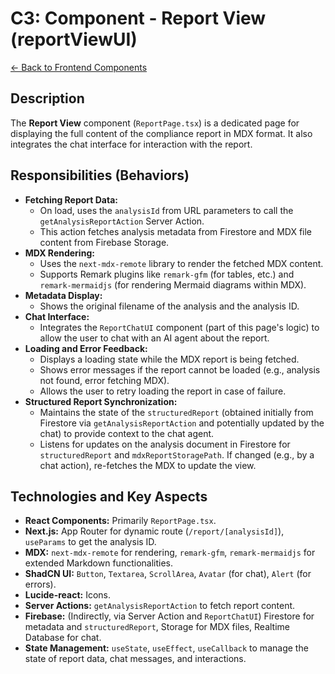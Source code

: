 # C3: Component - Report View (reportViewUI)

[<- Back to Frontend Components](./../01-frontend-app-components.md)

## Description

The **Report View** component (`ReportPage.tsx`) is a dedicated page for displaying the full content of the compliance report in MDX format. It also integrates the chat interface for interaction with the report.

## Responsibilities (Behaviors)

- **Fetching Report Data:**
  - On load, uses the `analysisId` from URL parameters to call the `getAnalysisReportAction` Server Action.
  - This action fetches analysis metadata from Firestore and MDX file content from Firebase Storage.
- **MDX Rendering:**
  - Uses the `next-mdx-remote` library to render the fetched MDX content.
  - Supports Remark plugins like `remark-gfm` (for tables, etc.) and `remark-mermaidjs` (for rendering Mermaid diagrams within MDX).
- **Metadata Display:**
  - Shows the original filename of the analysis and the analysis ID.
- **Chat Interface:**
  - Integrates the `ReportChatUI` component (part of this page's logic) to allow the user to chat with an AI agent about the report.
- **Loading and Error Feedback:**
  - Displays a loading state while the MDX report is being fetched.
  - Shows error messages if the report cannot be loaded (e.g., analysis not found, error fetching MDX).
  - Allows the user to retry loading the report in case of failure.
- **Structured Report Synchronization:**
  - Maintains the state of the `structuredReport` (obtained initially from Firestore via `getAnalysisReportAction` and potentially updated by the chat) to provide context to the chat agent.
  - Listens for updates on the analysis document in Firestore for `structuredReport` and `mdxReportStoragePath`. If changed (e.g., by a chat action), re-fetches the MDX to update the view.

## Technologies and Key Aspects

- **React Components:** Primarily `ReportPage.tsx`.
- **Next.js:** App Router for dynamic route (`/report/[analysisId]`), `useParams` to get the analysis ID.
- **MDX:** `next-mdx-remote` for rendering, `remark-gfm`, `remark-mermaidjs` for extended Markdown functionalities.
- **ShadCN UI:** `Button`, `Textarea`, `ScrollArea`, `Avatar` (for chat), `Alert` (for errors).
- **Lucide-react:** Icons.
- **Server Actions:** `getAnalysisReportAction` to fetch report content.
- **Firebase:** (Indirectly, via Server Action and `ReportChatUI`) Firestore for metadata and `structuredReport`, Storage for MDX files, Realtime Database for chat.
- **State Management:** `useState`, `useEffect`, `useCallback` to manage the state of report data, chat messages, and interactions.

